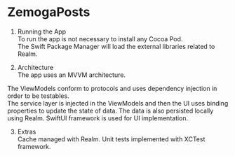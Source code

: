 # ZemogaPosts

1. Running the App  
To run the app is not necessary to install any Cocoa Pod.  
The Swift Package Manager will load the external libraries related to Realm.  

2. Architecture  
The app uses an MVVM architecture.  

The ViewModels conform to protocols and uses dependency injection in order to be testables.  
The service layer is injected in the ViewModels and then the UI uses binding properties to update the state of data.
The data is also persisted locally using Realm.
SwiftUI framework is used for UI implementation.

3. Extras  
Cache managed with Realm.
Unit tests implemented with XCTest framework.

